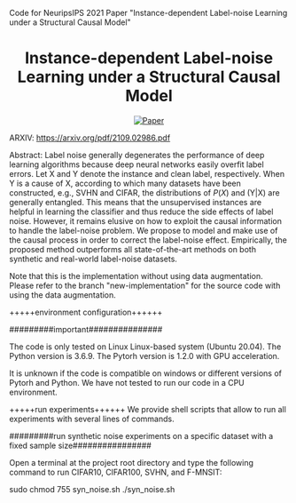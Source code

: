 Code for NeuripsIPS 2021 Paper "Instance-dependent Label-noise Learning under a Structural Causal Model" 

<div align="center">   
  
# Instance-dependent Label-noise Learning under a Structural Causal Model
[![Paper](https://img.shields.io/badge/NeuripsIPS21-green)](https://proceedings.neurips.cc/paper/2021/file/23451391cd1399019fa0421129066bc6-Paper.pdf3)

</div>

ARXIV: 
https://arxiv.org/pdf/2109.02986.pdf


Abstract: 
Label noise generally degenerates the performance of deep learning algorithms because deep neural networks easily overfit label errors. Let X and Y denote the instance and clean label, respectively. When Y is a cause of X, according to which many datasets have been constructed, e.g., SVHN and CIFAR, the distributions of $P(X)$ and (Y|X) are generally entangled. This means that the unsupervised instances are helpful in learning the classifier and thus reduce the side effects of label noise. However, it remains elusive on how to exploit the causal information to handle the label-noise problem. We propose to model and make use of the causal process in order to correct the label-noise effect. Empirically, the proposed method outperforms all state-of-the-art methods on both synthetic and real-world label-noise datasets.

Note that this is the implementation without using data augmentation. Please refer to the branch "new-implementation" for the source code with using the data augmentation.

+++++environment configuration++++++

#########important###############

The code is only tested on Linux Linux-based system (Ubuntu 20.04). 
The Python version is 3.6.9. The Pytorh version is 1.2.0 with GPU acceleration. 

It is unknown if the code is compatible on windows or different versions of Pytorh and Python. 
We have not tested to run our code in a CPU environment. 


+++++run experiments++++++
We provide shell scripts that allow to run all experiments with several lines of commands. 

#########run synthetic noise experiments on a specific dataset with a fixed sample size################

Open a terminal at the project root directory and type the following command to run CIFAR10, CIFAR100, SVHN, and F-MNSIT:

sudo chmod 755 syn_noise.sh
./syn_noise.sh


